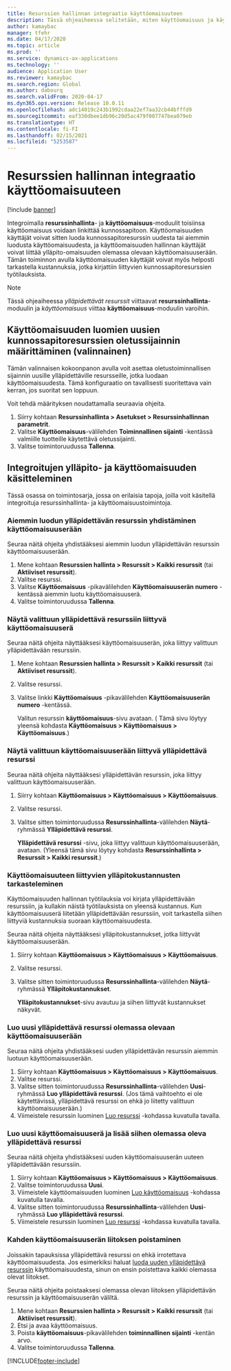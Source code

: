 ```yaml
---
title: Resurssien hallinnan integraatio käyttöomaisuuteen
description: Tässä ohjeaiheessa selitetään, miten käyttöomaisuus ja käyttöomaisuusmoduulit integroidaan toisiinsa, jotta käyttöomaisuus voidaan linkittää kunnossapitoon.
author: kamaybac
manager: tfehr
ms.date: 04/17/2020
ms.topic: article
ms.prod: ''
ms.service: dynamics-ax-applications
ms.technology: ''
audience: Application User
ms.reviewer: kamaybac
ms.search.region: Global
ms.author: dabourq
ms.search.validFrom: 2020-04-17
ms.dyn365.ops.version: Release 10.0.11
ms.openlocfilehash: adc14019c243b1992cdaa22ef7aa32cb44bfffd9
ms.sourcegitcommit: eaf330dbee1db96c20d5ac479f007747bea079eb
ms.translationtype: HT
ms.contentlocale: fi-FI
ms.lasthandoff: 02/15/2021
ms.locfileid: "5253587"
---
```

# <a name="integrate-asset-management-with-fixed-assets"></a>Resurssien hallinnan integraatio käyttöomaisuuteen

[!include [banner](../../includes/banner.md)]

Integroimalla **resurssinhallinta**- ja **käyttöomaisuus**-moduulit toisiinsa käyttöomaisuus voidaan linkittää kunnossapitoon. Käyttöomaisuuden käyttäjät voivat sitten luoda kunnossapitoresurssin uudesta tai aiemmin luodusta käyttöomaisuudesta, ja käyttöomaisuuden hallinnan käyttäjät voivat liittää ylläpito-omaisuuden olemassa olevaan käyttöomaisuuserään. Tämän toiminnon avulla käyttöomaisuuden käyttäjät voivat myös helposti tarkastella kustannuksia, jotka kirjattiin liittyvien kunnossapitoresurssien työtilauksista.

> [!NOTE]
> Tässä ohjeaiheessa *ylläpidettävät resurssit* viittaavat **resurssinhallinta**-moduulin ja *käyttöomaisuus* viittaa **käyttöomaisuus**-moduulin varoihin.

## <a name="set-a-default-location-for-new-maintenance-assets-that-are-created-from-fixed-assets-optional"></a>Käyttöomaisuuden luomien uusien kunnossapitoresurssien oletussijainnin määrittäminen (valinnainen)

Tämän valinnaisen kokoonpanon avulla voit asettaa oletustoiminnallisen sijainnin uusille ylläpidettäville resursseille, jotka luodaan käyttöomaisuudesta. Tämä konfiguraatio on tavallisesti suoritettava vain kerran, jos suoritat sen loppuun.

Voit tehdä määrityksen noudattamalla seuraavia ohjeita.

1. Siirry kohtaan **Resurssinhallinta \> Asetukset \> Resurssinhallinnan parametrit**.
1. Valitse **Käyttöomaisuus**-välilehden **Toiminnallinen sijainti** -kentässä valmiille tuotteille käytettävä oletussijainti.
1. Valitse toimintoruudussa **Tallenna**.

## <a name="work-with-integrated-maintenance-assets-and-fixed-assets"></a>Integroitujen ylläpito- ja käyttöomaisuuden käsitteleminen

Tässä osassa on toimintosarja, jossa on erilaisia tapoja, joilla voit käsitellä integroituja resurssinhallinta- ja käyttöomaisuustoimintoja.

### <a name="associate-an-existing-maintenance-asset-with-a-fixed-asset"></a>Aiemmin luodun ylläpidettävän resurssin yhdistäminen käyttöomaisuuserään

Seuraa näitä ohjeita yhdistääksesi aiemmin luodun ylläpidettävän resurssin käyttöomaisuuserään.

1. Mene kohtaan **Resurssien hallinta \> Resurssit \> Kaikki resurssit** (tai **Aktiiviset resurssit**).
1. Valitse resurssi.
1. Valitse **Käyttöomaisuus** -pikavälilehden **Käyttöomaisuuserän numero** -kentässä aiemmin luotu käyttöomaisuuserä.
1. Valitse toimintoruudussa **Tallenna**.

### <a name="view-the-fixed-asset-that-is-associated-with-a-selected-maintenance-asset"></a>Näytä valittuun ylläpidettävä resurssiin liittyvä käyttöomaisuuserä

Seuraa näitä ohjeita näyttääksesi käyttöomaisuuserän, joka liittyy valittuun ylläpidettävään resurssiin.

1. Mene kohtaan **Resurssien hallinta \> Resurssit \> Kaikki resurssit** (tai **Aktiiviset resurssit**).
1. Valitse resurssi.
1. Valitse linkki **Käyttöomaisuus** -pikavälilehden **Käyttöomaisuuserän numero** -kentässä.

    Valitun resurssin **käyttöomaisuus**-sivu avataan. ( Tämä sivu löytyy yleensä kohdasta **Käyttöomaisuus \> Käyttöomaisuus \> Käyttöomaisuus**.)

### <a name="view-the-maintenance-asset-that-is-associated-with-a-selected-fixed-asset"></a>Näytä valittuun käyttöomaisuuserään liittyvä ylläpidettävä resurssi

Seuraa näitä ohjeita näyttääksesi ylläpidettävän resurssin, joka liittyy valittuun käyttöomaisuuserään.

1. Siirry kohtaan **Käyttöomaisuus \> Käyttöomaisuus \> Käyttöomaisuus**.
1. Valitse resurssi.
1. Valitse sitten toimintoruudussa **Resurssinhallinta**-välilehden **Näytä**-ryhmässä **Ylläpidettävä resurssi**.

    **Ylläpidettävä resurssi** -sivu, joka liittyy valittuun käyttöomaisuuserään, avataan. (Yleensä tämä sivu löytyy kohdasta **Resurssinhallinta \> Resurssit \> Kaikki resurssit**.)

### <a name="view-maintenance-costs-that-are-associated-with-a-fixed-asset"></a>Käyttöomaisuuteen liittyvien ylläpitokustannusten tarkasteleminen

Käyttöomaisuuden hallinnan työtilauksia voi kirjata ylläpidettävään resurssiin, ja kullakin näistä työtilauksista on yleensä kustannus. Kun käyttöomaisuuserä liitetään ylläpidettävään resurssiin, voit tarkastella siihen liittyviä kustannuksia suoraan käyttöomaisuudesta.

Seuraa näitä ohjeita näyttääksesi ylläpitokustannukset, jotka liittyvät käyttöomaisuuserään.

1. Siirry kohtaan **Käyttöomaisuus \> Käyttöomaisuus \> Käyttöomaisuus**.
1. Valitse resurssi.
1. Valitse sitten toimintoruudussa **Resurssinhallinta**-välilehden **Näytä**-ryhmässä **Ylläpitokustannukset**.

    **Ylläpitokustannukset**-sivu avautuu ja siihen liittyvät kustannukset näkyvät.

### <a name="create-a-new-maintenance-asset-for-an-existing-fixed-asset"></a><a name="new-maintenance-from-fixed"></a>Luo uusi ylläpidettävä resurssi olemassa olevaan käyttöomaisuuserään

Seuraa näitä ohjeita yhdistääksesi uuden ylläpidettävän resurssin aiemmin luotuun käyttöomaisuuserään.

1. Siirry kohtaan **Käyttöomaisuus \> Käyttöomaisuus \> Käyttöomaisuus**.
1. Valitse resurssi.
1. Valitse sitten toimintoruudussa **Resurssinhallinta**-välilehden **Uusi**-ryhmässä **Luo ylläpidettävä resurssi**. (Jos tämä vaihtoehto ei ole käytettävissä, ylläpidettävä resurssi on ehkä jo liitetty valittuun käyttöomaisuuserään.)
1. Viimeistele resurssin luominen [Luo resurssi](../objects/create-an-object.md) -kohdassa kuvatulla tavalla.

### <a name="create-a-new-fixed-asset-and-add-a-new-maintenance-asset-for-it"></a>Luo uusi käyttöomaisuuserä ja lisää siihen olemassa oleva ylläpidettävä resurssi

Seuraa näitä ohjeita yhdistääksesi uuden käyttöomaisuuserän uuteen ylläpidettävään resurssiin.

1. Siirry kohtaan **Käyttöomaisuus \> Käyttöomaisuus \> Käyttöomaisuus**.
1. Valitse toimintoruudussa **Uusi**.
1. Viimeistele käyttöomaisuuden luominen [Luo käyttöomaisuus](../../../finance/fixed-assets/tasks/create-fixed-asset.md) -kohdassa kuvatulla tavalla.
1. Valitse sitten toimintoruudussa **Resurssinhallinta**-välilehden **Uusi**-ryhmässä **Luo ylläpidettävä resurssi**.
1. Viimeistele resurssin luominen [Luo resurssi](../objects/create-an-object.md) -kohdassa kuvatulla tavalla.

### <a name="remove-the-association-between-two-assets"></a>Kahden käyttöomaisuuserän liitoksen poistaminen

Joissakin tapauksissa ylläpidettävä resurssi on ehkä irrotettava käyttöomaisuudesta. Jos esimerkiksi haluat [luoda uuden ylläpidettävä resurssin](#new-maintenance-from-fixed) käyttöomaisuudesta, sinun on ensin poistettava kaikki olemassa olevat liitokset.

Seuraa näitä ohjeita poistaaksesi olemassa olevan liitoksen ylläpidettävän resurssin ja käyttöomaisuuserän väliltä.

1. Mene kohtaan **Resurssien hallinta \> Resurssit \> Kaikki resurssit** (tai **Aktiiviset resurssit**).
1. Etsi ja avaa käyttöomaisuus.
1. Poista **käyttöomaisuus**-pikavälilehden **toiminnallinen sijainti** -kentän arvo.
1. Valitse toimintoruudussa **Tallenna**.


[!INCLUDE[footer-include](../../../includes/footer-banner.md)]